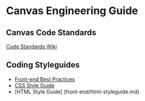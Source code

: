 # Canvas Engineering Guide

## Canvas Code Standards

[Code Standards Wiki](https://github.com/canvasnyc/code-standards/wiki)

## Coding Styleguides

- [Front-end Best Practices](front-end/README.md)
- [CSS Style Guide](front-end/css-styleguide.md)
- [HTML Style Guide] (front-end/html-styleguide.md)